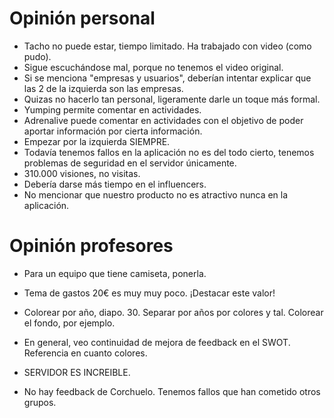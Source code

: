 # Opinión personal
- Tacho no puede estar, tiempo limitado. Ha trabajado con video (como pudo).
- Sigue escuchándose mal, porque no tenemos el video original.
- Si se menciona "empresas y usuarios", deberían intentar explicar que las 2 de la 
izquierda son las empresas.
- Quizas no hacerlo tan personal, ligeramente darle un toque más formal.
- Yumping permite comentar en actividades.
- Adrenalive puede comentar en actividades con el objetivo de poder aportar información por cierta información. 
- Empezar por la izquierda SIEMPRE.
- Todavía tenemos fallos en la aplicación no es del todo cierto, tenemos problemas de seguridad en el servidor únicamente.
- 310.000 visiones, no visitas.
- Debería darse más tiempo en el influencers.
- No mencionar que nuestro producto no es atractivo nunca en la aplicación.

# Opinión profesores
- Para un equipo que tiene camiseta, ponerla.
- Tema de gastos 20€ es muy muy poco. ¡Destacar este valor!
- Colorear por año, diapo. 30. Separar por años por colores y tal. Colorear el fondo, por ejemplo.
- En general, veo continuidad de mejora de feedback en el SWOT. Referencia en cuanto colores.
- SERVIDOR ES INCREIBLE.

- No hay feedback de Corchuelo. Tenemos fallos que han cometido otros grupos.